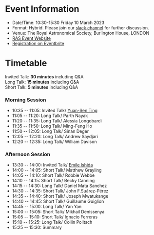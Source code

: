 # Event Information

- Date/Time: 10:30-15:30 Friday 10 March 2023
- Format: Hybrid. Please join our [slack channel]() for further discussion.
- Venue: The Royal Astronomical Society, Burlington House, LONDON 
- [RAS Event Website](https://ras.ac.uk/events-and-meetings/ras-meetings/harvesting-spectroscopic-and-time-series-data-machine-learning-and)
- [Registration on Eventbrite]()

# Timetable

Invited Talk: **30 minutes** including Q&A\
Long Talk: **15 minutes** including Q&A\
Short Talk: **5 minutes** including Q&A

### Morning Session
- 10:35 -- 11:05: Invited Talk/ [Yuan-Sen Ting](https://www.mso.anu.edu.au/~yting/)
- 11:05 -- 11:20: Long Talk/ Parth Nayak
- 11:20 -- 11:35: Long Talk/ Alessia Longobardi
- 11:35 -- 11:50: Long Talk/ Ming-Feng Ho
- 11:50 -- 12:05: Long Talk/ Sinan Deger
- 12:05 -- 12:20: Long Talk/ Andrew Saydjari
- 12:20 -- 12:35: Long Talk/ William Davison

### Afternoon Session
- 13:30 -- 14:00: Invited Talk/ [Emile Ishida](https://www.emilleishida.com)
- 14:00 -- 14:05: Short Talk/ Matthew Grayling
- 14:05 -- 14:10: Short Talk/ Robbie Webbe
- 14:10 -- 14:15: Short Talk/ Becky Canning
- 14:15 -- 14:30: Long Talk/ Daniel Mata Sanchez
- 14:30 -- 14:35: Short Talk/ John F.Suárez-Pérez
- 14:35 -- 14:40: Short Talk/ Joseph Mwatukange
- 14:40 -- 14:45: Short Talk/ Guillaume Guiglion
- 14:45 -- 15:00: Long Talk/ Yan Yan
- 15:00 -- 15:05: Short Talk/ Mikhail Denissenya
- 15:05 -- 15:10: Short Talk/ Ignacio Ferreras
- 15:10 -- 15:25: Long Talk/ Collin Politsch
- 15:25 -- 15:30: Summary
